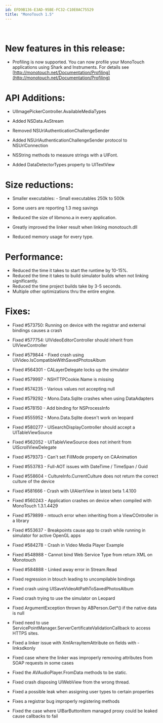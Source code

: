 ```yaml
---
id: EFD9B136-E3AD-95BE-FC32-C10E0AC75529
title: "MonoTouch 1.5"
---
```


&nbsp;

 <a name="New_features_in_this_release:" class="injected"></a>


# New features in this release:

-   Profiling is now supported. You can now profile your MonoTouch applications using Shark and Instruments. For details see  [http://monotouch.net/Documentation/Profiling](http://monotouch.net/Documentation/Profiling)

 


 <a name="API_Additions:" class="injected"></a>


# API Additions:

-  UIImagePickerController.AvailableMediaTypes


-  Added NSData.AsStream


-  Removed NSUrlAuthenticationChallengeSender


-   Added NSUrlAuthenticationChallengeSender protocol to NSUrlConnection

 
-   NSString methods to measure strings with a UIFont.

 
-  Added DataDetectorTypes property to UITextView




 <a name="Size_reductions:" class="injected"></a>


# Size reductions:

-  Smaller executables: -   Small executables 250k to 500k 
-   Some users are reporting 1.3 meg savings


 
-  Reduced the size of libmono.a in every application.
-  Greatly improved the linker result when linking monotouch.dll
-  Reduced memory usage for every type.


 <a name="Performance:" class="injected"></a>


# Performance:

-  Reduced the time it takes to start the runtime by 10-15%.
-  Reduced the time it takes to build simulator builds when not linking significantly. 
-  Reduced the time project builds take by 3-5 seconds.
-  Multiple other optimizations thru the entire engine.


 <a name="Fixes:" class="injected"></a>


# Fixes:

-  Fixed #573750: Running on device with the registrar and external bindings causes a crash 
-  Fixed #577754: UIVideoEditorController should inherit from UIViewController 
-  Fixed #579844 - Fixed crash using UIVideo.IsCompatibleWithSavedPhotosAlbum 
-  Fixed #564301 - CALayerDelegate locks up the simulator
-  Fixed #579997 - NSHTTPCookie.Name is missing
-  Fixed #574235 - Various values not accepting null
-  Fixed #579292 - Mono.Data.Sqlite crashes when using DataAdapters
-  Fixed #578150 - Add binding for NSProcessInfo
-  Fixed #555952 - Mono.Data.Sqlite doesn't work on leopard
-  Fixed #580277 - UISearchDisplayController should accept a UITableViewSource 
-  Fixed #562052 - UITableViewSource does not inherit from UIScrollViewDelegate 
-  Fixed #579373 - Can't set FillMode property on CAAnimation
-  Fixed #553783 - Full-AOT issues with DateTime / TimeSpan / Guid
-  Fixed #558604 - CultureInfo.CurrentCulture does not return the correct culture of the device 
-  Fixed #581666 - Crash with UIAlertView in latest beta 1.4.100
-  Fixed #560243 - Application crashes on device when compiled with MonoTouch 1.3.1.4429 
-  Fixed #579899 - mtouch error when inheriting from a ViewCOntroller in a library 
-  Fixed #553637 - Breakpoints cause app to crash while running in simulator for active OpenGL apps 
-   Fixed #584278 - Crash in Video Media Player Example

 
-  Fixed #548988 - Cannot bind Web Service Type from return XML on Monotouch 
-  Fixed #584888 - Linked away error in Stream.Read
-  Fixed regression in btouch leading to uncompilable bindings
-  Fixed crash using UISaveVideoAtPathToSavedPhotosAlbum
-  Fixed crash trying to use the simulator on Leopard
-  Fixed ArgumentException thrown by ABPerson.Get*() if the native data is null 
-  Fixed need to use ServicePointManager.ServerCertificateValidationCallback to access HTTPS sites. 
-  Fixed a linker issue with XmlArrayItemAttribute on fields with -linksdkonly 
-  Fixed case where the linker was improperly removing attributes from SOAP requests in some cases 
-  Fixed the AVAudioPlayer.FromData methods to be static.
-  Fixed crash disposing UIWebView from the wrong thread.
-  Fixed a possible leak when assigning user types to certain properties
-  Fixes a registrar bug improperly registering methods
-  Fixed the case where UIBarButtonItem managed proxy could be leaked cause callbacks to fail
